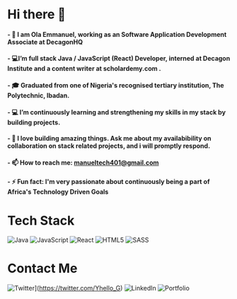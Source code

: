 # Hi there 👋

#### - 🔭 I am Ola Emmanuel, working as an Software Application Development Associate at DecagonHQ
#### - 💻I’m full stack Java / JavaScript (React) Developer, interned at Decagon Institute and a content writer at scholardemy.com .
#### - 🎓 Graduated from one of Nigeria's recognised tertiary institution, The Polytechnic, Ibadan.
#### - 💻 I’m continuously learning and strengthening my skills in my stack by building projects.
#### - 💬 I love building amazing things. Ask me about my availabibility on collaboration on stack related projects, and i will promptly respond.
#### - 📫 How to reach me: manueltech401@gmail.com
#### - ⚡ Fun fact: I'm very passionate about continuously being a part of Africa's Technology Driven Goals


# Tech Stack

![Java](https://img.shields.io/badge/java-%23ED8B00.svg?style=for-the-badge&logo=java&logoColor=white) ![JavaScript](https://img.shields.io/badge/javascript-%23323330.svg?style=for-the-badge&logo=javascript&logoColor=%23F7DF1E) ![React](https://img.shields.io/badge/react-%2320232a.svg?style=for-the-badge&logo=react&logoColor=%2361DAFB) ![HTML5](https://img.shields.io/badge/html5-%23E34F26.svg?style=for-the-badge&logo=html5&logoColor=white) ![SASS](https://img.shields.io/badge/SASS-hotpink.svg?style=for-the-badge&logo=SASS&logoColor=white)


# Contact Me
![Twitter](https://img.shields.io/badge/Twitter-%231DA1F2.svg?style=for-the-badge&logo=Twitter&logoColor=white)](https://twitter.com/Yhello_G) 
![LinkedIn](https://img.shields.io/badge/linkedin-%230077B5.svg?style=for-the-badge&logo=linkedin&logoColor=white) ![Portfolio](https://img.shields.io/badge/Portfolio-%23000000.svg?style=for-the-badge&logo=firefox&logoColor=#FF7139)

